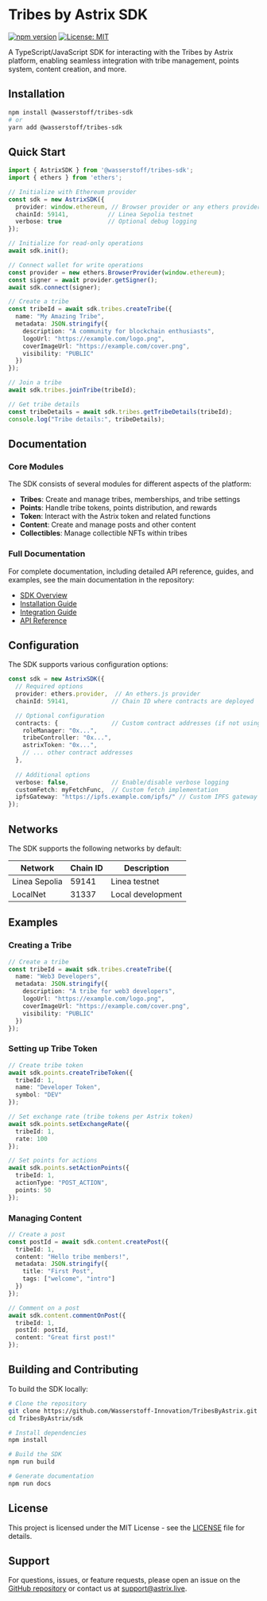 # Tribes by Astrix SDK

[![npm version](https://img.shields.io/npm/v/@wasserstoff/tribes-sdk.svg)](https://www.npmjs.com/package/@wasserstoff/tribes-sdk)
[![License: MIT](https://img.shields.io/badge/License-MIT-yellow.svg)](https://opensource.org/licenses/MIT)

A TypeScript/JavaScript SDK for interacting with the Tribes by Astrix platform, enabling seamless integration with tribe management, points system, content creation, and more.

## Installation

```bash
npm install @wasserstoff/tribes-sdk
# or
yarn add @wasserstoff/tribes-sdk
```

## Quick Start

```typescript
import { AstrixSDK } from '@wasserstoff/tribes-sdk';
import { ethers } from 'ethers';

// Initialize with Ethereum provider
const sdk = new AstrixSDK({
  provider: window.ethereum, // Browser provider or any ethers provider
  chainId: 59141,           // Linea Sepolia testnet
  verbose: true             // Optional debug logging
});

// Initialize for read-only operations
await sdk.init();

// Connect wallet for write operations
const provider = new ethers.BrowserProvider(window.ethereum);
const signer = await provider.getSigner();
await sdk.connect(signer);

// Create a tribe
const tribeId = await sdk.tribes.createTribe({
  name: "My Amazing Tribe",
  metadata: JSON.stringify({
    description: "A community for blockchain enthusiasts",
    logoUrl: "https://example.com/logo.png",
    coverImageUrl: "https://example.com/cover.png",
    visibility: "PUBLIC"
  })
});

// Join a tribe
await sdk.tribes.joinTribe(tribeId);

// Get tribe details
const tribeDetails = await sdk.tribes.getTribeDetails(tribeId);
console.log("Tribe details:", tribeDetails);
```

## Documentation

### Core Modules

The SDK consists of several modules for different aspects of the platform:

- **Tribes**: Create and manage tribes, memberships, and tribe settings
- **Points**: Handle tribe tokens, points distribution, and rewards
- **Token**: Interact with the Astrix token and related functions
- **Content**: Create and manage posts and other content
- **Collectibles**: Manage collectible NFTs within tribes

### Full Documentation

For complete documentation, including detailed API reference, guides, and examples, see the main documentation in the repository:

- [SDK Overview](https://github.com/Wasserstoff-Innovation/TribesByAstrix/blob/main/docs/sdk/index.md)
- [Installation Guide](https://github.com/Wasserstoff-Innovation/TribesByAstrix/blob/main/docs/sdk/installation.md)
- [Integration Guide](https://github.com/Wasserstoff-Innovation/TribesByAstrix/blob/main/docs/sdk/integration.md)
- [API Reference](https://github.com/Wasserstoff-Innovation/TribesByAstrix/blob/main/docs/sdk/api-reference.md)

## Configuration

The SDK supports various configuration options:

```typescript
const sdk = new AstrixSDK({
  // Required options
  provider: ethers.provider,  // An ethers.js provider
  chainId: 59141,            // Chain ID where contracts are deployed

  // Optional configuration
  contracts: {               // Custom contract addresses (if not using default network addresses)
    roleManager: "0x...",
    tribeController: "0x...",
    astrixToken: "0x...",
    // ... other contract addresses
  },
  
  // Additional options
  verbose: false,            // Enable/disable verbose logging
  customFetch: myFetchFunc,  // Custom fetch implementation
  ipfsGateway: "https://ipfs.example.com/ipfs/" // Custom IPFS gateway
});
```

## Networks

The SDK supports the following networks by default:

| Network | Chain ID | Description |
|---------|----------|-------------|
| Linea Sepolia | 59141 | Linea testnet |
| LocalNet | 31337 | Local development |

## Examples

### Creating a Tribe

```typescript
// Create a tribe
const tribeId = await sdk.tribes.createTribe({
  name: "Web3 Developers",
  metadata: JSON.stringify({
    description: "A tribe for web3 developers",
    logoUrl: "https://example.com/logo.png",
    coverImageUrl: "https://example.com/cover.png",
    visibility: "PUBLIC"
  })
});
```

### Setting up Tribe Token

```typescript
// Create tribe token
await sdk.points.createTribeToken({
  tribeId: 1,
  name: "Developer Token",
  symbol: "DEV"
});

// Set exchange rate (tribe tokens per Astrix token)
await sdk.points.setExchangeRate({
  tribeId: 1,
  rate: 100
});

// Set points for actions
await sdk.points.setActionPoints({
  tribeId: 1,
  actionType: "POST_ACTION",
  points: 50
});
```

### Managing Content

```typescript
// Create a post
const postId = await sdk.content.createPost({
  tribeId: 1,
  content: "Hello tribe members!",
  metadata: JSON.stringify({
    title: "First Post",
    tags: ["welcome", "intro"]
  })
});

// Comment on a post
await sdk.content.commentOnPost({
  tribeId: 1,
  postId: postId,
  content: "Great first post!"
});
```

## Building and Contributing

To build the SDK locally:

```bash
# Clone the repository
git clone https://github.com/Wasserstoff-Innovation/TribesByAstrix.git
cd TribesByAstrix/sdk

# Install dependencies
npm install

# Build the SDK
npm run build

# Generate documentation
npm run docs
```

## License

This project is licensed under the MIT License - see the [LICENSE](LICENSE) file for details.

## Support

For questions, issues, or feature requests, please open an issue on the [GitHub repository](https://github.com/Wasserstoff-Innovation/TribesByAstrix/issues) or contact us at support@astrix.live. 